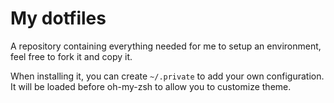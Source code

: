 # My dotfiles

A repository containing everything needed for me to setup an environment, feel free to fork it and copy it.

When installing it, you can create `~/.private` to add your own configuration. It will be loaded before oh-my-zsh to allow you to customize theme.
